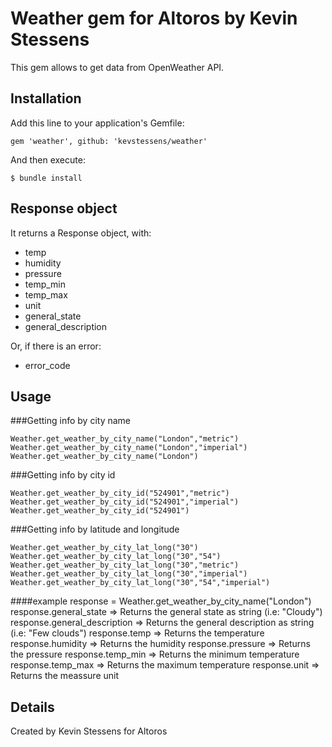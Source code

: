 # Weather gem for Altoros by Kevin Stessens

This gem allows to get data from OpenWeather API.

## Installation

Add this line to your application's Gemfile:

	gem 'weather', github: 'kevstessens/weather'

And then execute:

    $ bundle install

## Response object

It returns a Response object, with:
* temp
* humidity
* pressure
* temp_min
* temp_max
* unit
* general_state
* general_description

Or, if there is an error:
* error_code

## Usage

###Getting info by city name

	Weather.get_weather_by_city_name("London","metric")
	Weather.get_weather_by_city_name("London","imperial")
	Weather.get_weather_by_city_name("London")

###Getting info by city id

	Weather.get_weather_by_city_id("524901","metric")
	Weather.get_weather_by_city_id("524901","imperial")
	Weather.get_weather_by_city_id("524901")

###Getting info by latitude and longitude

    Weather.get_weather_by_city_lat_long("30")
    Weather.get_weather_by_city_lat_long("30","54")
    Weather.get_weather_by_city_lat_long("30","metric")
    Weather.get_weather_by_city_lat_long("30","imperial")
    Weather.get_weather_by_city_lat_long("30","54","imperial")

####example
    response = 	Weather.get_weather_by_city_name("London")
    response.general_state => Returns the general state as string (i.e: "Cloudy")
    response.general_description => Returns the general description as string (i.e: "Few clouds")
    response.temp => Returns the temperature
    response.humidity => Returns the humidity
    response.pressure => Returns the pressure
    response.temp_min => Returns the minimum temperature
    response.temp_max => Returns the maximum temperature
    response.unit => Returns the meassure unit

## Details

Created by Kevin Stessens for Altoros